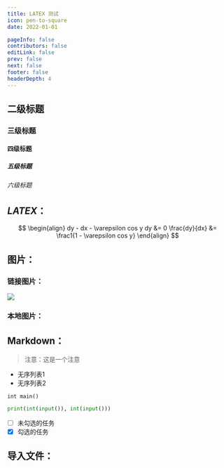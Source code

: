 ```yaml
---
title: LATEX 测试
icon: pen-to-square
date: 2022-01-01

pageInfo: false
contributors: false
editLink: false
prev: false
next: false
footer: false
headerDepth: 4
---
```


## 二级标题

### 三级标题

#### 四级标题

##### 五级标题

###### 六级标题

## $LATEX$：

$$
\begin{align}
dy - dx - \varepsilon cos y dy &= 0
\frac{dy}{dx} &= \frac1{1 - \varepsilon cos y}
\end{align}
$$

## 图片：

### 链接图片：

![](https://t.alcy.cc/pc/)

### 本地图片：

<!-- ![](cover1.jpg) -->

## Markdown：

> 注意：这是一个注意

- 无序列表1
- 无序列表2

`int main()`

```python
print(int(input()), int(input()))
```

- [ ] 未勾选的任务
- [x] 勾选的任务

## 导入文件：

<!-- @include: test.txt -->